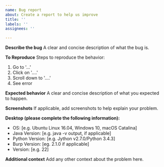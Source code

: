 ```yaml
---
name: Bug report
about: Create a report to help us improve
title: ''
labels: ''
assignees: ''

---
```


**Describe the bug**
A clear and concise description of what the bug is.

**To Reproduce**
Steps to reproduce the behavior:
1. Go to '...'
2. Click on '....'
3. Scroll down to '....'
4. See error

**Expected behavior**
A clear and concise description of what you expected to happen.

**Screenshots**
If applicable, add screenshots to help explain your problem.

**Desktop (please complete the following information):**
 - OS: [e.g. Ubuntu Linux 16.04, Windows 10, macOS Catalina]
 - Java Version: [e.g. java -v output, if applicable]
- Python Version: [e.g. Jython v2.7.0/Python 3.4.3]
- Burp Version: [eg. 2.1.0 if applicable]
 - Version: [e.g. 22]

**Additional context**
Add any other context about the problem here.
